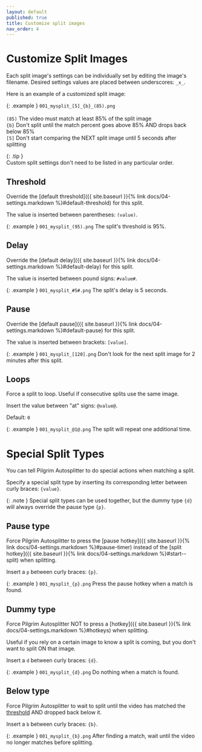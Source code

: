 ```yaml
---
layout: default
published: true
title: Customize split images
nav_order: 4
---
```


<link rel="stylesheet" href="css/main.css">

# Customize Split Images

Each split image's settings can be individually set by editing the image's filename. Desired settings values are placed between underscores: `_x_`.

Here is an example of a customized split image:

{: .example }
`001_mysplit_[5]_{b}_(85).png`<br>  
`(85)` The video must match at least 85% of the split image  
`{b}` Don't split until the match percent goes above 85% AND drops back below 85%  
`[5]` Don't start comparing the NEXT split image until 5 seconds after splitting

{: .tip }  
Custom split settings don't need to be listed in any particular order.

## Threshold

Override the [default threshold]({{ site.baseurl }}{% link docs/04-settings.markdown %}#default-threshold) for this split.

The value is inserted between parentheses: `(value)`.

{: .example }
`001_mysplit_(95).png` The split's threshold is 95%.

## Delay

Override the [default delay]({{ site.baseurl }}{% link docs/04-settings.markdown %}#default-delay) for this split.

The value is inserted between pound signs: `#value#`.

{: .example }
`001_mysplit_#5#.png` The split's delay is 5 seconds.

## Pause

Override the [default pause]({{ site.baseurl }}{% link docs/04-settings.markdown %}#default-pause) for this split.

The value is inserted between brackets: `[value]`.

{: .example }
`001_mysplit_[120].png` Don't look for the next split image for 2 minutes after this split.

## Loops

Force a split to loop. Useful if consecutive splits use the same image.

Insert the value between "at" signs: `@value@`.

Default: `0`

{: .example }
`001_mysplit_@1@.png` The split will repeat one additional time.

# Special Split Types

You can tell Pilgrim Autosplitter to do special actions when matching a split. 

Specify a special split type by inserting its corresponding letter between curly braces: `{value}`. 

{: .note }
Special split types can be used together, but the dummy type `{d}` will always override the pause type `{p}`.

## Pause type

Force Pilgrim Autosplitter to press the [pause hotkey]({{ site.baseurl }}{% link docs/04-settings.markdown %}#pause-timer) instead of the [split hotkey]({{ site.baseurl }}{% link docs/04-settings.markdown %}#start--split) when splitting. 

Insert a `p` between curly braces: `{p}`.

{: .example }
`001_mysplit_{p}.png` Press the pause hotkey when a match is found.

## Dummy type

Force Pilgrim Autosplitter NOT to press a [hotkey]({{ site.baseurl }}{% link docs/04-settings.markdown %}#hotkeys) when splitting.

Useful if you rely on a certain image to know a split is coming, but you don't want to split ON that image.

Insert a `d` between curly braces: `{d}`.

{: .example }
`001_mysplit_{d}.png` Do nothing when a match is found.

## Below type

Force Pilgrim Autosplitter to wait to split until the video has matched the [threshold](#threshold) AND dropped back below it.

Insert a `b` between curly braces: `{b}`.

{: .example }
`001_mysplit_{b}.png` After finding a match, wait until the video no longer matches before splitting.

